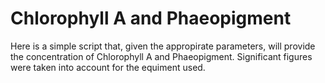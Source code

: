 # Chlorophyll A and Phaeopigment
Here is a simple script that, given the appropirate parameters, will provide the concentration of Chlorophyll A and Phaeopigment. Significant figures were taken into account for the equiment used.